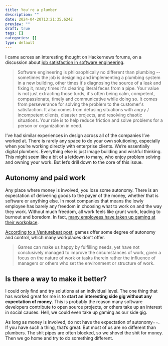 ```yaml
---
title: You're a plumber
description: ""
date: 2024-04-20T13:21:35.624Z
preview: ""
draft: true
tags: []
categories: []
type: default
---
```


I came across an interesting thought on Hackernews forums, on a discussion about [job satisfaction in software engineering](https://news.ycombinator.com/item?id=38188689).


> Software engineering is philosophically no different than plumbing -- sometimes the job is designing and implementing a plumbing system in a new building, other times it's diagnosing the source of a leak and fixing it, many times it's clearing literal feces from a pipe. Your value is not just extracting those turds, it's often being calm, competent, compassionate, timely and communicative while doing so. It comes from perseverance for solving the problem to the customer's satisfaction. It also comes from defusing situations with angry / incompetent clients, disaster projects, and resolving chaotic situations. Your role is to help reduce friction and solve problems for a person or organization in need.


I’ve had similar experiences in design across all of the companies I’ve worked at. There is rarely any space to do your own solutioning, especially when you’re working directly with enterprise clients. We’re essentially digital plumbers. Everything else is just image building and wishful thinking. This might seem like a bit of a letdown to many, who enjoy problem solving and owning your work. But let’s drill down to the core of this issue. 

## Autonomy and paid work

Any place where money is involved, you lose some autonomy. There is an expectation of delivering goods to the payer of the money, whether that is software or anything else. In most companies that means the lowly employee has barely any freedom in choosing what to work on and the way they work. Without much freedom, all work feels like grunt work, leading to burnout and boredom. In fact, [many employees have taken up gaming at their workplace](https://word.tips/gaming-at-work/).

[According to a Venturebeat post](https://venturebeat.com/virtual/the-gamification-of-work-and-reality-how-gaming-has-moved-beyond-leisure/), games offer some degree of autonomy and control, which many workplaces don’t offer.

> Games can make us happy by fulfilling needs, yet have not conclusively managed to improve the circumstances of work, given a focus on the nature of work or tasks therein rather the influence of managers or others who set the environment or structure of work.

## Is there a way to make it better?
I could only find and try solutions at an individual level. The one thing that has worked great for me is to **start an interesting side gig without any expectation of money**. This is probably the reason many software developers contribute to open source projects, or others take up an interest in social causes. Hell, we could even take up gaming as our side gig. 

As long as money is involved, do not have the expectation of autonomy==. If you have such a thing, that’s great. But most of us are no different than plumbers. The shit pipes are often blocked, so we shovel the shit for money. Then we go home and try to do something different. 